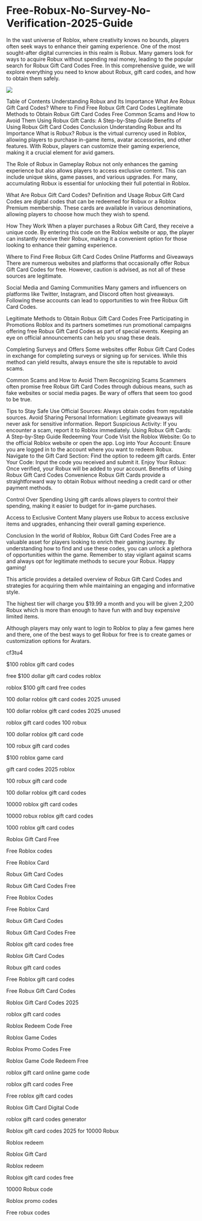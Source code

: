 # Free-Robux-No-Survey-No-Verification-2025-Guide


  

In the vast universe of Roblox, where creativity knows no bounds, players often seek ways to enhance their gaming experience. One of the most sought-after digital currencies in this realm is Robux. Many gamers look for ways to acquire Robux without spending real money, leading to the popular search for Robux Gift Card Codes Free. In this comprehensive guide, we will explore everything you need to know about Robux, gift card codes, and how to obtain them safely.
   
[![](https://pic-png.s3.eu-north-1.amazonaws.com/click-cursor-icon-with-click-here-button-free-png.png)](https://www.apkhub.site/)   
    
  
Table of Contents Understanding Robux and Its Importance What Are Robux Gift Card Codes? Where to Find Free Robux Gift Card Codes Legitimate Methods to Obtain Robux Gift Card Codes Free Common Scams and How to Avoid Them Using Robux Gift Cards: A Step-by-Step Guide Benefits of Using Robux Gift Card Codes Conclusion Understanding Robux and Its Importance What is Robux? Robux is the virtual currency used in Roblox, allowing players to purchase in-game items, avatar accessories, and other features. With Robux, players can customize their gaming experience, making it a crucial element for avid gamers.

The Role of Robux in Gameplay Robux not only enhances the gaming experience but also allows players to access exclusive content. This can include unique skins, game passes, and various upgrades. For many, accumulating Robux is essential for unlocking their full potential in Roblox.

What Are Robux Gift Card Codes? Definition and Usage Robux Gift Card Codes are digital codes that can be redeemed for Robux or a Roblox Premium membership. These cards are available in various denominations, allowing players to choose how much they wish to spend.

How They Work When a player purchases a Robux Gift Card, they receive a unique code. By entering this code on the Roblox website or app, the player can instantly receive their Robux, making it a convenient option for those looking to enhance their gaming experience.

Where to Find Free Robux Gift Card Codes Online Platforms and Giveaways There are numerous websites and platforms that occasionally offer Robux Gift Card Codes for free. However, caution is advised, as not all of these sources are legitimate.

Social Media and Gaming Communities Many gamers and influencers on platforms like Twitter, Instagram, and Discord often host giveaways. Following these accounts can lead to opportunities to win free Robux Gift Card Codes.

Legitimate Methods to Obtain Robux Gift Card Codes Free Participating in Promotions Roblox and its partners sometimes run promotional campaigns offering free Robux Gift Card Codes as part of special events. Keeping an eye on official announcements can help you snag these deals.

Completing Surveys and Offers Some websites offer Robux Gift Card Codes in exchange for completing surveys or signing up for services. While this method can yield results, always ensure the site is reputable to avoid scams.

Common Scams and How to Avoid Them Recognizing Scams Scammers often promise free Robux Gift Card Codes through dubious means, such as fake websites or social media pages. Be wary of offers that seem too good to be true.

Tips to Stay Safe Use Official Sources: Always obtain codes from reputable sources. Avoid Sharing Personal Information: Legitimate giveaways will never ask for sensitive information. Report Suspicious Activity: If you encounter a scam, report it to Roblox immediately. Using Robux Gift Cards: A Step-by-Step Guide Redeeming Your Code Visit the Roblox Website: Go to the official Roblox website or open the app. Log into Your Account: Ensure you are logged in to the account where you want to redeem Robux. Navigate to the Gift Card Section: Find the option to redeem gift cards. Enter Your Code: Input the code you received and submit it. Enjoy Your Robux: Once verified, your Robux will be added to your account. Benefits of Using Robux Gift Card Codes Convenience Robux Gift Cards provide a straightforward way to obtain Robux without needing a credit card or other payment methods.

Control Over Spending Using gift cards allows players to control their spending, making it easier to budget for in-game purchases.

Access to Exclusive Content Many players use Robux to access exclusive items and upgrades, enhancing their overall gaming experience.

Conclusion In the world of Roblox, Robux Gift Card Codes Free are a valuable asset for players looking to enrich their gaming journey. By understanding how to find and use these codes, you can unlock a plethora of opportunities within the game. Remember to stay vigilant against scams and always opt for legitimate methods to secure your Robux. Happy gaming!

This article provides a detailed overview of Robux Gift Card Codes and strategies for acquiring them while maintaining an engaging and informative style.

The highest tier will charge you $19.99 a month and you will be given 2,200 Robux which is more than enough to have fun with and buy expensive limited items.  

Although players may only want to login to Roblox to play a few games here and there, one of the best ways to get Robux for free is to create games or customization options for Avatars.  

cf3tu4

$100 roblox gift card codes

free $100 dollar gift card codes roblox

roblox $100 gift card free codes

100 dollar roblox gift card codes 2025 unused

100 dollar roblox gift card codes 2025 unused

roblox gift card codes 100 robux

100 dollar roblox gift card code

100 robux gift card codes

$100 roblox game card

gift card codes 2025 roblox

100 robux gift card code

100 dollar roblox gift card codes

10000 roblox gift card codes

10000 robux roblox gift card codes

1000 roblox gift card codes

Roblox Gift Card Free

Free Roblox codes

Free Roblox Card

Robux Gift Card Codes

Robux Gift Card Codes Free

Free Roblox Codes

Free Roblox Card

Robux Gift Card Codes

Robux Gift Card Codes Free

Roblox gift card codes free

Roblox Gift Card Codes

Robux gift card codes

Free Roblox gift card codes

Free Robux Gift Card Codes

Roblox Gift Card Codes 2025

roblox gift card codes

Roblox Redeem Code Free

Roblox Game Codes

Roblox Promo Codes Free

Roblox Game Code Redeem Free

roblox gift card online game code

roblox gift card codes Free

Free roblox gift card codes

Roblox Gift Card Digital Code

roblox gift card codes generator

Roblox gift card codes 2025 for 10000 Robux

Roblox redeem

Roblox Gift Card

Roblox redeem

Roblox gift card codes free

10000 Robux code

Roblox promo codes

Free robux codes

